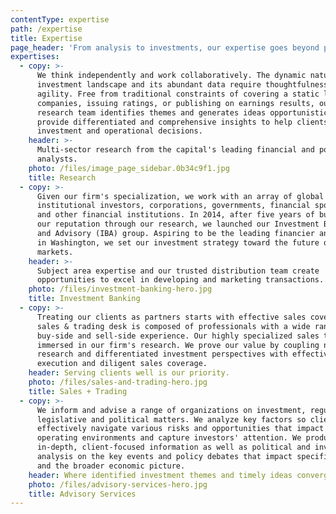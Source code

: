 ```yaml
---
contentType: expertise
path: /expertise
title: Expertise
page_header: 'From analysis to investments, our expertise goes beyond providing insights.'
expertises:
  - copy: >-
      We think independently and work collaboratively. The dynamic nature of the
      investment landscape and its abundant data require thoughtfulness and
      agility. Free from traditional constraints of covering a static list of
      companies, issuing ratings, or publishing on earnings results, our
      research team identifies themes and generates ideas opportunistically. We
      provide differentiated and comprehensive insights to help clients make key
      investment and operational decisions.
    header: >-
      Multi-sector research from the capital's leading financial and policy
      analysts.
    photo: /files/image_page_sidebar.0b34c9f1.jpg
    title: Research
  - copy: >-
      Given our firm's specialization, we work with an array of global
      institutional investors, corporations, governments, financial sponsors,
      and other financial institutions. In 2014, after five years of building
      our reputation through our research, we launched our Investment Banking
      and Advisory (IBA) group. Aspiring to be the leading financier and advisor
      in Washington, we set our investment strategy toward the future of global
      markets.
    header: >-
      Subject area expertise and our trusted distribution team create
      opportunities to excel in developing and marketing transactions.
    photo: /files/investment-banking-hero.jpg
    title: Investment Banking
  - copy: >-
      Treating our clients as partners starts with effective sales coverage. Our
      sales & trading desk is composed of professionals with a wide range of
      buy-side and sell-side experience. Our highly specialized sales team is
      immersed in our firm's research. We prove our value by coupling nuanced
      research and differentiated investment perspectives with effective trade
      execution and diligent sales coverage.
    header: Serving clients well is our priority.
    photo: /files/sales-and-trading-hero.jpg
    title: Sales + Trading
  - copy: >-
      We inform and advise a range of organizations on investment, regulatory,
      legislative and political matters. We analyze key factors so clients can
      effectively navigate various risks and opportunities that impact corporate
      operating environments and capture investors' attention. We produce
      in-depth, client-focused information as well as political and investment
      analysis on the key events and policy debates that impact specific sectors
      and the broader economic picture.
    header: Where identified investment themes and timely ideas converge.
    photo: /files/advisory-services-hero.jpg
    title: Advisory Services
---
```


